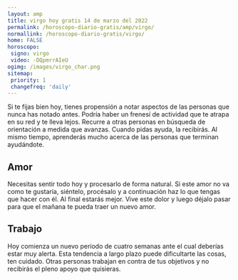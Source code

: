 ```yaml
---
layout: amp
title: virgo hoy gratis 14 de marzo del 2022 
permalink: /horoscopo-diario-gratis/amp/virgo/
normallink: /horoscopo-diario-gratis/virgo/
home: FALSE
horoscopo:
 signo: virgo
 video: -DQpmrrAIeU
ogimg: /images/virgo_char.png
sitemap:
 priority: 1
 changefreq: 'daily'
---
```



Si te fijas bien hoy, tienes propensión a notar aspectos de las personas que nunca has notado antes. Podría haber un frenesí de actividad que te atrapa en su red y te lleva lejos. Recurre a otras personas en búsqueda de orientación a medida que avanzas. Cuando pidas ayuda, la recibirás. Al mismo tiempo, aprenderás mucho acerca de las personas que terminan ayudándote.

## Amor

Necesitas sentir todo hoy y procesarlo de forma natural. Si este amor no va como te gustaría, siéntelo, procésalo y a continuación haz lo que tengas que hacer con él. Al final estarás mejor. Vive este dolor y luego déjalo pasar para que el mañana te pueda traer un nuevo amor.

## Trabajo

Hoy comienza un nuevo período de cuatro semanas ante el cual deberías estar muy alerta. Esta tendencia a largo plazo puede dificultarte las cosas, ten cuidado. Otras personas trabajan en contra de tus objetivos y no recibirás el pleno apoyo que quisieras.
